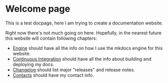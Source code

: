 # Welcome page
This is a test docpage, here I am trying to create a documentation website.

Right now there's not much going on here. Hopefully, in the nearest future this website will contain following chapters:

* [Engine](mkdocs.md) should have all the info on how I use the mkdocs engine for this website.
* [Continuous Integration](markdown.md) should have all the info about building and deploying my docs.
* [Changelog](changelog.md) should list major "releases" and release notes.
* [Contacts](contacts.md)  should have my contact info.

<!-- ##Technical info:
The website is written in markdown, all the source files are [in a separate repository](https://github.com/soo-underground/docpage-source).
It's all built together using MKDocs [mkdocs.org](http://mkdocs.org) and hosted w/ Github Pages. -->
